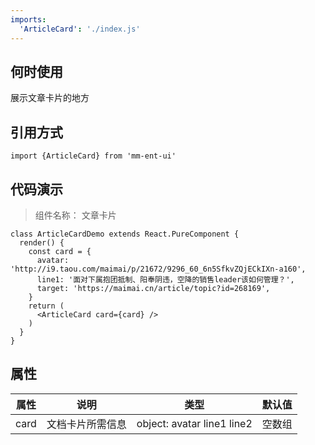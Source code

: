 ```yaml
---
imports:
  'ArticleCard': './index.js'
---
```


## 何时使用

展示文章卡片的地方

## 引用方式

```render javascript
import {ArticleCard} from 'mm-ent-ui'
```

## 代码演示

> 组件名称： 文章卡片

```render html
class ArticleCardDemo extends React.PureComponent {
  render() {
    const card = {
      avatar: 'http://i9.taou.com/maimai/p/21672/9296_60_6n5SfkvZQjECkIXn-a160',
      line1: '面对下属抱团抵制、阳奉阴违，空降的销售leader该如何管理？',
      target: 'https://maimai.cn/article/topic?id=268169',
    }
    return (
      <ArticleCard card={card} />
    )
  }
}
```

## 属性

| 属性 | 说明             | 类型                       | 默认值 |
| ---- | ---------------- | -------------------------- | ------ |
| card | 文档卡片所需信息 | object: avatar line1 line2 | 空数组 |
